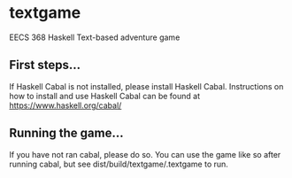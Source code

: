 # textgame

EECS 368 Haskell Text-based adventure game

## First steps...

If Haskell Cabal is not installed, please install Haskell Cabal.
Instructions on how to install and use Haskell Cabal can be found at
https://www.haskell.org/cabal/

## Running the game...

If you have not ran cabal, please do so. You can use the game like so after
running cabal, but see dist/build/textgame/.textgame to run.
